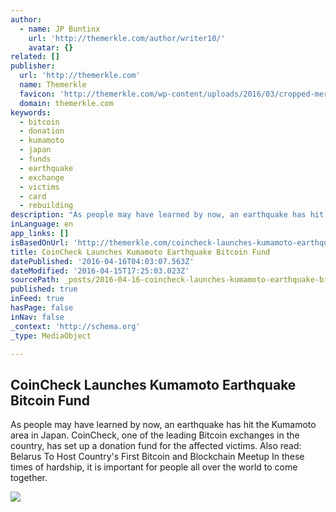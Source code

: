 ```yaml
---
author:
  - name: JP Buntinx
    url: 'http://themerkle.com/author/writer10/'
    avatar: {}
related: []
publisher:
  url: 'http://themerkle.com'
  name: Themerkle
  favicon: 'http://themerkle.com/wp-content/uploads/2016/03/cropped-merkle-white-1-192x192.png'
  domain: themerkle.com
keywords:
  - bitcoin
  - donation
  - kumamoto
  - japan
  - funds
  - earthquake
  - exchange
  - victims
  - card
  - rebuilding
description: "As people may have learned by now, an earthquake has hit the Kumamoto area in Japan. CoinCheck, one of the leading Bitcoin exchanges in the country, has set up a donation fund for the affected victims. Also read: Belarus To Host Country's First Bitcoin and Blockchain Meetup In these times of hardship, it is important for people all over the world to come together."
inLanguage: en
app_links: []
isBasedOnUrl: 'http://themerkle.com/coincheck-launches-kumamoto-earthquake-bitcoin-fund/'
title: CoinCheck Launches Kumamoto Earthquake Bitcoin Fund
datePublished: '2016-04-16T04:03:07.563Z'
dateModified: '2016-04-15T17:25:03.023Z'
sourcePath: _posts/2016-04-16-coincheck-launches-kumamoto-earthquake-bitcoin-fund.md
published: true
inFeed: true
hasPage: false
inNav: false
_context: 'http://schema.org'
_type: MediaObject

---
```

<article style=""><h1>CoinCheck Launches Kumamoto Earthquake Bitcoin Fund</h1><p>As people may have learned by now, an earthquake has hit the Kumamoto area in Japan. CoinCheck, one of the leading Bitcoin exchanges in the country, has set up a donation fund for the affected victims. Also read: Belarus To Host Country's First Bitcoin and Blockchain Meetup In these times of hardship, it is important for people all over the world to come together.</p><img src="http://themerkle.com/wp-content/uploads/2016/04/shutterstock_203492851.jpg" /></article>